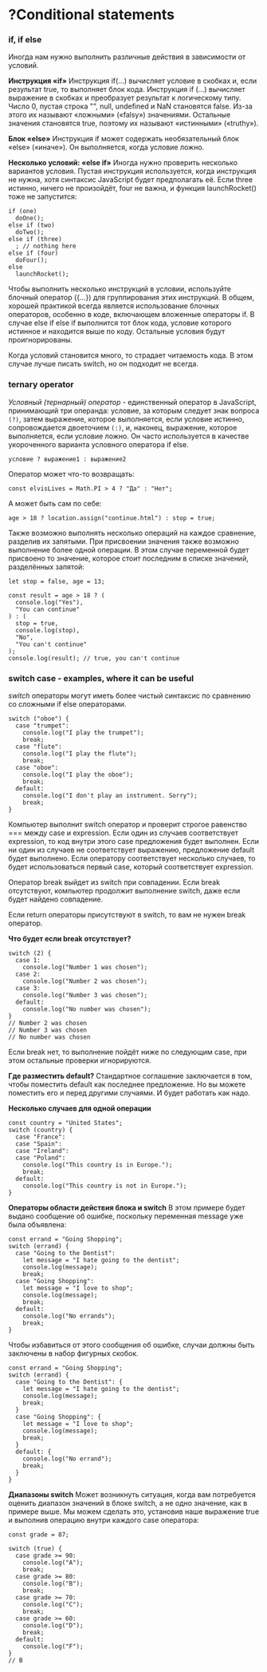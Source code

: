 # ?Conditional statements

### if, if else
Иногда нам нужно выполнить различные действия в зависимости от условий.

__Инструкция «if»__
Инструкция if(...) вычисляет условие в скобках и, если результат true, то выполняет блок кода. Инструкция if (…) вычисляет выражение в скобках и преобразует результат к логическому типу.
Число 0, пустая строка "", null, undefined и NaN становятся false. Из-за этого их называют «ложными» («falsy») значениями.
Остальные значения становятся true, поэтому их называют «истинными» («truthy»).

__Блок «else»__
Инструкция if может содержать необязательный блок «else» («иначе»). Он выполняется, когда условие ложно.

__Несколько условий: «else if»__
Иногда нужно проверить несколько вариантов условия. 
Пустая инструкция используется, когда инструкция не нужна, хотя синтаксис JavaScript будет предполагать её.
Если three истинно, ничего не произойдёт, four не важна, и функция launchRocket() тоже не запустится:

~~~
if (one) 
  doOne();
else if (two)
  doTwo();
else if (three)
  ; // nothing here
else if (four)
  doFour();
else
  launchRocket();
~~~

Чтобы выполнить несколько инструкций в условии, используйте блочный оператор ({...}) для группирования этих инструкций. В общем, хорошей практикой всегда является использование блочных операторов, особенно в коде, включающем вложенные операторы if.
В случае else if else if выполнится тот блок кода, условие которого истинное и находится выше по коду. Остальные условия будут проигнорированы.

Когда условий становится много, то страдает читаемость кода. В этом случае лучше писать switch, но он подходит не всегда.

### ternary operator
_Условный (тернарный) оператор_ - единственный оператор в JavaScript, принимающий три операнда: условие, за которым следует знак вопроса `(?)`, затем выражение, которое выполняется, если условие истинно, сопровождается двоеточием `(:)`, и, наконец, выражение, которое выполняется, если условие ложно. Он часто используется в качестве укороченного варианта условного оператора if else.

```условие ? выражение1 : выражение2```

Оператор может что-то возвращать:

```const elvisLives = Math.PI > 4 ? "Да" : "Нет";```

А может быть сам по себе:

```age > 18 ? location.assign("continue.html") : stop = true;```

Также возможно выполнять несколько операций на каждое сравнение, разделив их запятыми. При присвоении значения также возможно выполнение более одной операции. В этом случае переменной будет присвоено то значение, которое стоит последним в списке значений, разделённых запятой:

~~~
let stop = false, age = 13;

const result = age > 18 ? (
  console.log("Yes"),
  "You can continue"
) : (
  stop = true,
  console.log(stop),
  "No",
  "You can't continue"
);
console.log(result); // true, you can't continue
~~~

### switch case - examples, where it can be useful
_switch_ операторы могут иметь более чистый синтаксис по сравнению со сложными if else операторами. 

~~~
switch ("oboe") {
  case "trumpet":
    console.log("I play the trumpet");
    break;
  case "flute":
    console.log("I play the flute");
    break;
  case "oboe":
    console.log("I play the oboe");
    break;
  default:
    console.log("I don't play an instrument. Sorry");
    break;
}
~~~

Компьютер выполнит switch оператор и проверит строгое равенство === между case и expression. Если один из случаев соответствует expression, то код внутри этого case предложения будет выполнен. Если ни один из случаев не соответствует выражению, предложение default будет выполнено. Если оператору соответствует несколько случаев, то будет использоваться первый case, который соответствует expression.

Оператор break выйдет из switch при совпадении. Если break отсутствуют, компьютер продолжит выполнение switch, даже если будет найдено совпадение.

Если return операторы присутствуют в switch, то вам не нужен break оператор.

__Что будет если break отсутствует?__

~~~
switch (2) {
  case 1:
    console.log("Number 1 was chosen");
  case 2:
    console.log("Number 2 was chosen");
  case 3:
    console.log("Number 3 was chosen");
  default:
    console.log("No number was chosen");
}
// Number 2 was chosen
// Number 3 was chosen
// No number was chosen
~~~

Если break нет, то выполнение пойдёт ниже по следующим case, при этом остальные проверки игнорируются.

__Где разместить default?__
Стандартное соглашение заключается в том, чтобы поместить default как последнее предложение. Но вы можете поместить его и перед другими случаями. И будет работать как надо.

__Несколько случаев для одной операции__

~~~
const country = "United States";
switch (country) {
  case "France":
  case "Spain":
  case "Ireland":
  case "Poland":
    console.log("This country is in Europe.");
    break;
  default:
    console.log("This country is not in Europe.");
}
~~~

__Операторы области действия блока и switch__
В этом примере будет выдано сообщение об ошибке, поскольку переменная message уже была объявлена:

~~~
const errand = "Going Shopping";
switch (errand) {
  case "Going to the Dentist":
    let message = "I hate going to the dentist";
    console.log(message);
    break;
  case "Going Shopping":
    let message = "I love to shop";
    console.log(message);
    break;
  default:
    console.log("No errands");
    break;
}
~~~

Чтобы избавиться от этого сообщения об ошибке, случаи должны быть заключены в набор фигурных скобок.

~~~
const errand = "Going Shopping";
switch (errand) {
  case "Going to the Dentist": {
    let message = "I hate going to the dentist";
    console.log(message);
    break;
  }
  case "Going Shopping": {
    let message = "I love to shop";
    console.log(message);
    break;
  }
  default: {
    console.log("No errand");
    break;
  }
}
~~~

__Диапазоны switch__
Может возникнуть ситуация, когда вам потребуется оценить диапазон значений в блоке switch, а не одно значение, как в примере выше. Мы можем сделать это, установив наше выражение true и выполнив операцию внутри каждого case оператора:

~~~
const grade = 87;

switch (true) {
  case grade >= 90:
    console.log("A");
    break;
  case grade >= 80:
    console.log("B");
    break;
  case grade >= 70:
    console.log("C");
    break;
  case grade >= 60:
    console.log("D");
    break;
  default:
    console.log("F");
}
// B
~~~
